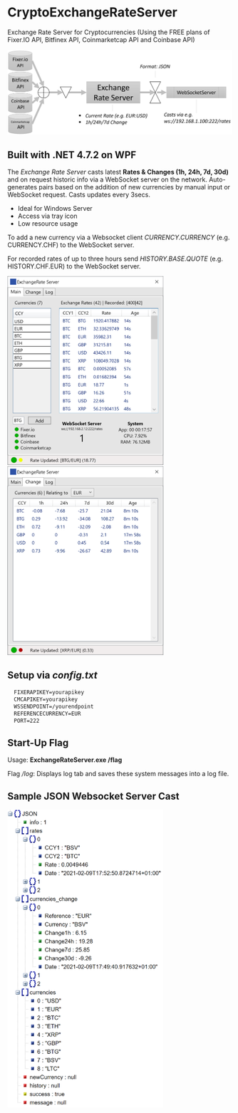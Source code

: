 # CryptoExchangeRateServer

Exchange Rate Server for Cryptocurrencies (Using the FREE plans of Fixer.IO API, Bitfinex API, Coinmarketcap API and Coinbase API)

<img src="flow.png">

## Built with .NET 4.7.2 on WPF

The *Exchange Rate Server* casts latest **Rates & Changes (1h, 24h, 7d, 30d)** and on request historic info via a WebSocket server on the network.
Auto-generates pairs based on the addition of new currencies by manual input or WebSocket request. Casts updates every 3secs.

* Ideal for Windows Server
* Access via tray icon
* Low resource usage

To add a new currency via a Websocket client *CURRENCY.CURRENCY* (e.g. CURRENCY.CHF) to the WebSocket server.

For recorded rates of up to three hours send *HISTORY.BASE.QUOTE* (e.g. HISTORY.CHF.EUR) to the WebSocket server.

<img src="shot_A.png" width="350">
<img src="shot_B.png" width="350">

## Setup via *config.txt* 

      FIXERAPIKEY=yourapikey
      CMCAPIKEY=yourapikey
      WSSENDPOINT=/yourendpoint
      REFERENCECURRENCY=EUR
      PORT=222

## Start-Up Flag

Usage: **ExchangeRateServer.exe /flag**

Flag _/log_: Displays log tab and saves these system messages into a log file.


## Sample JSON Websocket Server Cast

<img src="json.png" width="350">
